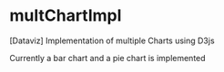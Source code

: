 # multChartImpl
[Dataviz] Implementation of multiple Charts using D3js

  Currently a bar chart and a pie chart is implemented
